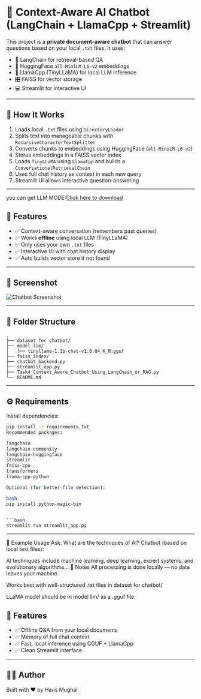 
# 🧠 Context-Aware AI Chatbot (LangChain + LlamaCpp + Streamlit)

This project is a **private document-aware chatbot** that can answer questions based on your local `.txt` files. It uses:

- 🔗 LangChain for retrieval-based QA
- 🧬 HuggingFace `all-MiniLM-L6-v2` embeddings
- 🦙 LlamaCpp (TinyLLaMA) for local LLM inference
- 🎛️ FAISS for vector storage
- 💻 Streamlit for interactive UI

---
## 🚀 How It Works

1. Loads local `.txt` files using `DirectoryLoader`
2. Splits text into manageable chunks with `RecursiveCharacterTextSplitter`
3. Converts chunks to embeddings using HuggingFace (`all-MiniLM-L6-v2`)
4. Stores embeddings in a FAISS vector index
5. Loads `TinyLLaMA` using `LlamaCpp` and builds a `ConversationalRetrievalChain`
6. Uses full chat history as context in each new query
7. Streamlit UI allows interactive question-answering

---
you can get LLM MODE:[Click here to download](https://drive.google.com/uc?export=download&id=1biX_1VjBjSyGiKjSAEOtLoVYK7Q2VYg-) 

## 🧠 Features

- ✅ Context-aware conversation (remembers past queries)
- ✅ Works **offline** using local LLM (TinyLLaMA)
- ✅ Only uses your own `.txt` files
- ✅ Interactive UI with chat history display
- ✅ Auto builds vector store if not found

---
## 🧪 Screenshot

![Chatbot Screenshot](a4b199fb-efcf-4107-8e17-1954eb37c225.png)

---

## 📁 Folder Structure

```
.
├── dataset for chatbot/          
├── model llm/                   
│   └── tinyllama-1.1b-chat-v1.0.Q4_K_M.gguf
├── faiss_index/                 
├── chatbot_backend.py          
├── streamlit_app.py            
├── Task4_Context_Aware_Chatbot_Using_LangChain_or_RAG.py  
└── README.md
```

---

## ⚙️ Requirements

Install dependencies:

```bash
pip install -r requirements.txt
Recommended packages:

langchain
langchain-community
langchain-huggingface
streamlit
faiss-cpu
transformers
llama-cpp-python

Optional (for better file detection):

bash
pip install python-magic-bin


```bash
streamlit run streamlit_app.py
```

---
📌 Example Usage
Ask:
What are the techniques of AI?
Chatbot (based on local text files):

AI techniques include machine learning, deep learning, expert systems, and evolutionary algorithms...
🔐 Notes
All processing is done locally — no data leaves your machine.

Works best with well-structured .txt files in dataset for chatbot/

LLaMA model should be in model llm/ as a .gguf file.

## 📌 Features

- ✅ Offline Q&A from your local documents
- ✅ Memory of full chat context
- ✅ Fast, local inference using GGUF + LlamaCpp
- ✅ Clean Streamlit interface

---

## 👨‍💻 Author

Built with ❤️ by Haris Mughal
